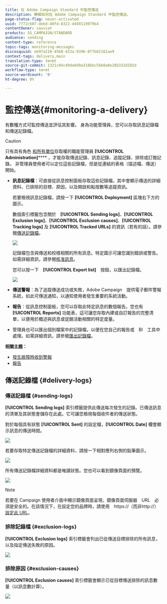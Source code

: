 ```yaml
---
title: 在 Adobe Campaign Standard 中監控傳送
description: 瞭解如何在 Adobe Campaign Standard 中監控傳送。
page-status-flag: never-activated
uuid: 7772c607-debd-40fd-8322-4d49119979b4
contentOwner: sauviat
products: SG_CAMPAIGN/STANDARD
audience: sending
content-type: reference
topic-tags: monitoring-messages
discoiquuid: eb9fa216-4568-423a-9396-8f7b82181ae9
context-tags: delivery,main
translation-type: tm+mt
source-git-commit: 1321c84c49de6d9a318bbc5bb8a0e28b332d2b5d
workflow-type: tm+mt
source-wordcount: '0'
ht-degree: 0%

---
```



# 監控傳送{#monitoring-a-delivery}

有數種方式可監控傳送並評估其影響。 身為功能管理員，您可以存取訊息記錄檔和傳送記錄檔。
>[!CAUTION]
>
>只有具有角色 [和所有單位](../../administration/using/users-management.md#functional-administrators)存取權的職能管理員 **[!UICONTROL Administration]****** ，才能存取傳送記錄、訊息記錄、追蹤記錄、排除或訂閱記錄。 非管理員使用者可以定位這些記錄檔，但是從連結的表格（描述檔、傳送）開始。

* **訊息記錄檔**：可直接從訊息控制面板存取這些記錄檔。其中會顯示傳送的詳細資料、已排除的目標、原因，以及開啟和點按數等追蹤資訊。

   若要檢視訊息記錄檔，請按一下 **[!UICONTROL Deployment]** 區塊右下方的圖示。

   數個索引標籤包含關於　**[!UICONTROL Sending logs]**、**[!UICONTROL Exclusion logs]**、**[!UICONTROL Exclusion causes]**、**[!UICONTROL Tracking logs]** 及 **[!UICONTROL Tracked URLs]** 的資訊（若有的話）。請參閱[傳送記錄檔](#delivery-logs)。

   ![](assets/sending_delivery1.png)

   記錄檔包含與傳送和校樣相關的所有訊息。特定圖示可讓您識別錯誤或警告。如需詳細資訊，請參閱[核准訊息](../../sending/using/previewing-messages.md)。

   您可以按一下　**[!UICONTROL Export list]**　按鈕，以匯出記錄檔。

   ![](assets/sending_delivery2.png)

* **傳送警報**：為了追蹤傳送成功或失敗，Adobe Campaign　提供電子郵件警報系統，如此可傳送通知，以通知使用者發生重要的系統活動。
* **報告**：從訊息控制面板，您可以存取此特定訊息的數個報告。您也有 **[!UICONTROL Reports]** 功能表，這可讓您存取內建或自訂報告的完整清單，以便用於概述與訊息或促銷活動相關的特定度量。
* 管理員也可以匯出個別檔案中的記錄檔，以便在您自己的報告或　BI　工具中處理。如需詳細資訊，請參閱[匯出記錄檔](../../automating/using/exporting-logs.md)。

**相關主題：**

* [發生故障時收到警報](../../sending/using/receiving-alerts-when-failures-happen.md)
* [報告](../../reporting/using/about-dynamic-reports.md)

## 傳送記錄檔 {#delivery-logs}

### 傳送記錄檔 {#sending-logs}

**[!UICONTROL Sending logs]** 索引標籤提供此傳送每次發生的記錄。已傳送訊息的清單及其狀態會儲存在此處。它可讓您檢視每個收件者的傳送狀態。

對於每個具有狀態 **[!UICONTROL Sent]** 的設定檔，**[!UICONTROL Date]** 欄會顯示訊息的傳送時間。

![](assets/sending_delivery3.png)

若要存取特定傳送記錄檔的詳細資料，請按一下相對應列右側的鉛筆圖示。

![](assets/sending_access-sending-log.png)

所有傳送記錄檔詳細資料都是唯讀狀態。您也可以看到鏡像頁面的預覽。

![](assets/sending_sending-log.png)

>[!NOTE]
>
>若要在 Campaign 使用者介面中顯示鏡像頁面呈現，鏡像頁面伺服器　URL　必須是安全的。在該情況下，在設定您的品牌時，請使用　https://（而非http://）[設定此 URL](../../administration/using/branding.md#configuring-and-using-brands)。

### 排除記錄檔 {#exclusion-logs}

**[!UICONTROL Exclusion logs]** 索引標籤會列出已從傳送目標排除的所有訊息，以及指定傳送失敗的原因。

![](assets/sending_delivery4.png)

### 排除原因 {#exclusion-causes}

**[!UICONTROL Exclusion causes]** 索引標籤會顯示已從目標傳送排除的訊息數量（以訊息數計算）。

![](assets/sending_delivery5.png)
